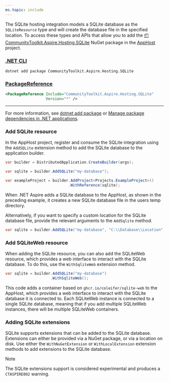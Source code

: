```yaml
---
ms.topic: include
---
```


The SQLite hosting integration models a SQLite database as the `SQLiteResource` type and will create the database file in the specified location. To access these types and APIs that allow you to add the [📦 CommunityToolkit.Aspire.Hosting.SQLite](https://nuget.org/packages/CommunityToolkit.Aspire.Hosting.SQLite) NuGet package in the [AppHost](xref:dotnet/aspire/app-host) project.

### [.NET CLI](#tab/dotnet-cli)

```dotnetcli
dotnet add package CommunityToolkit.Aspire.Hosting.SQLite
```

### [PackageReference](#tab/package-reference)

```xml
<PackageReference Include="CommunityToolkit.Aspire.Hosting.SQLite"
                  Version="*" />
```

---

For more information, see [dotnet add package](/dotnet/core/tools/dotnet-add-package) or [Manage package dependencies in .NET applications](/dotnet/core/tools/dependencies).

### Add SQLite resource

In the AppHost project, register and consume the SQLite integration using the `AddSQLite` extension method to add the SQLite database to the application builder.

```csharp
var builder = DistributedApplication.CreateBuilder(args);

var sqlite = builder.AddSQLite("my-database");

var exampleProject = builder.AddProject<Projects.ExampleProject>()
                            .WithReference(sqlite);
```

When .NET Aspire adds a SQLite database to the AppHost, as shown in the preceding example, it creates a new SQLite database file in the users temp directory.

Alternatively, if you want to specify a custom location for the SQLite database file, provide the relevant arguments to the `AddSqlite` method.

```csharp
var sqlite = builder.AddSQLite("my-database", "C:\\Database\\Location", "my-database.db");
```

### Add SQLiteWeb resource

When adding the SQLite resource, you can also add the SQLiteWeb resource, which provides a web interface to interact with the SQLite database. To do this, use the `WithSqliteWeb` extension method.

```csharp
var sqlite = builder.AddSQLite("my-database")
                    .WithSqliteWeb();
```

This code adds a container based on  `ghcr.io/coleifer/sqlite-web` to the AppHost, which provides a web interface to interact with the SQLite database it is connected to. Each SQLiteWeb instance is connected to a single SQLite database, meaning that if you add multiple SQLiteWeb instances, there will be multiple SQLiteWeb containers.

### Adding SQLite extensions

SQLite supports extensions that can be added to the SQLite database. Extensions can either be provided via a NuGet package, or via a location on disk. Use either the `WithNuGetExtension` or `WithLocalExtension` extension methods to add extensions to the SQLite database.

> [!NOTE]
> The SQLite extensions support is considered experimental and produces a `CTASPIRE002` warning.
